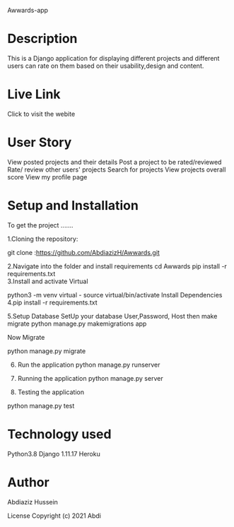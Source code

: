 Awwards-app

# Description
This is a Django application for displaying different projects and different users can rate on them based on their usability,design and content.

# Live Link
Click to visit the webite

# User Story
View posted projects and their details
Post a project to be rated/reviewed
Rate/ review other users' projects
Search for projects
View projects overall score
View my profile page

# Setup and Installation

To get the project .......

1.Cloning the repository:

git clone :https://github.com/AbdiazizH/Awwards.git

2.Navigate into the folder and install requirements
cd Awwards pip install -r requirements.txt   
3.Install and activate Virtual

python3 -m venv virtual - source virtual/bin/activate
Install Dependencies
4.pip install -r requirements.txt

5.Setup Database
SetUp your database User,Password, Host then make migrate
python manage.py makemigrations app

Now Migrate

python manage.py migrate

6. Run the application
python manage.py runserver

7. Running the application
python manage.py server 

8. Testing the application

python manage.py test

# Technology used
Python3.8
Django 1.11.17
Heroku

# Author
Abdiaziz Hussein

License
Copyright (c) 2021 Abdi
